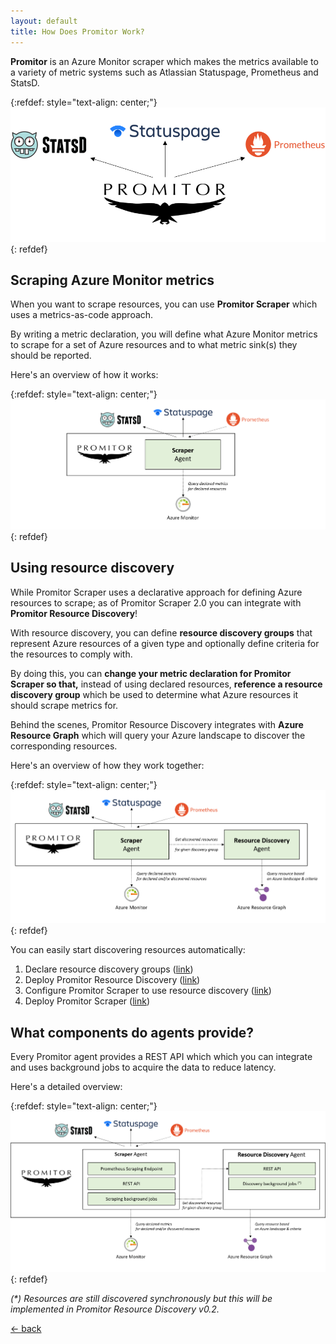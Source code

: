 ```yaml
---
layout: default
title: How Does Promitor Work?
---
```


**Promitor** is an Azure Monitor scraper which makes the metrics available
to a variety of metric systems such as Atlassian Statuspage, Prometheus and StatsD.

{:refdef: style="text-align: center;"}
![Promitor](./../media/concepts/high-level.png)
{: refdef}

## Scraping Azure Monitor metrics

When you want to scrape resources, you can use **Promitor Scraper** which uses a metrics-as-code approach.

By writing a metric declaration, you will define what Azure Monitor metrics to scrape for a set of Azure resources and
 to what metric sink(s) they should be reported.

Here's an overview of how it works:

{:refdef: style="text-align: center;"}
![Promitor Scraper without resource discovery](./../media/concepts/how-it-works-without-discovery.png)
{: refdef}

## Using resource discovery

While Promitor Scraper uses a declarative approach for defining Azure resources to scrape; as of Promitor Scraper 2.0
 you can integrate with **Promitor Resource Discovery**!

With resource discovery, you can define **resource discovery groups** that represent Azure resources of a given type and
 optionally define criteria for the resources to comply with.

By doing this, you can **change your metric declaration for Promitor Scraper so that,** instead of using declared resources,
 **reference a resource discovery group** which be used to determine what Azure resources it should scrape
 metrics for.

Behind the scenes, Promitor Resource Discovery integrates with **Azure Resource Graph** which will query your Azure landscape
 to discover the corresponding resources.

Here's an overview of how they work together:

{:refdef: style="text-align: center;"}
![Promitor Scraper with resource discovery](./../media/concepts/how-it-works-with-discovery.png)
{: refdef}

You can easily start discovering resources automatically:

1. Declare resource discovery groups ([link](./../configuration/v2.x/resource-discovery))
2. Deploy Promitor Resource Discovery ([link](./../deployment/resource-discovery))
3. Configure Promitor Scraper to use resource discovery ([link](./../configuration/v2.x/runtime/scraper#using-resource-discovery))
4. Deploy Promitor Scraper ([link](./../deployment/scraper))

## What components do agents provide?

Every Promitor agent provides a REST API which which you can integrate and uses background jobs to acquire the data
 to reduce latency.

Here's a detailed overview:

{:refdef: style="text-align: center;"}
![Agent internals](./../media/concepts/agent-internals.png)
{: refdef}

_(*) Resources are still discovered synchronously but this will be implemented in Promitor Resource Discovery v0.2._

[&larr; back](/)

